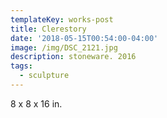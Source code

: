 ```yaml
---
templateKey: works-post
title: Clerestory
date: '2018-05-15T00:54:00-04:00'
image: /img/DSC_2121.jpg
description: stoneware. 2016
tags:
  - sculpture
---
```

8 x 8 x 16 in.
